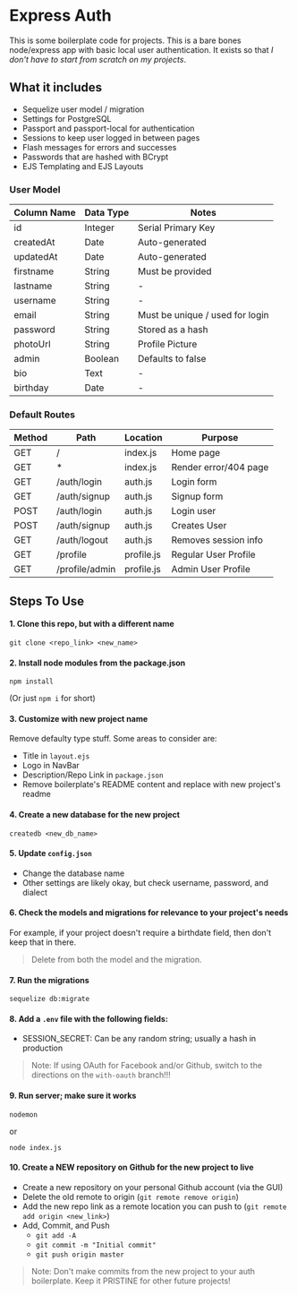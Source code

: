 # Express Auth

This is some boilerplate code for projects. This is a bare bones node/express app with basic local user authentication. It exists so that *I don't have to start from scratch on my projects*.

## What it includes

* Sequelize user model / migration
* Settings for PostgreSQL
* Passport and passport-local for authentication
* Sessions to keep user logged in between pages
* Flash messages for errors and successes
* Passwords that are hashed with BCrypt
* EJS Templating and EJS Layouts

### User Model

| Column Name | Data Type | Notes |
| --------------- | ------------- | ------------------------------ |
| id | Integer | Serial Primary Key |
| createdAt | Date | Auto-generated |
| updatedAt | Date | Auto-generated |
| firstname | String | Must be provided |
| lastname | String | - |
| username | String | - |
| email | String | Must be unique / used for login |
| password | String | Stored as a hash |
| photoUrl | String | Profile Picture |
| admin | Boolean | Defaults to false |
| bio | Text | - |
| birthday | Date | - |

### Default Routes

| Method | Path | Location | Purpose |
| ------ | ---------------- | -------------- | ------------------- |
| GET | / | index.js | Home page |
| GET | * | index.js | Render error/404 page |
| GET | /auth/login | auth.js | Login form |
| GET | /auth/signup | auth.js | Signup form |
| POST | /auth/login | auth.js | Login user |
| POST | /auth/signup | auth.js | Creates User |
| GET | /auth/logout | auth.js | Removes session info |
| GET | /profile | profile.js | Regular User Profile |
| GET | /profile/admin | profile.js | Admin User Profile |

## Steps To Use

#### 1. Clone this repo, but with a different name

```
git clone <repo_link> <new_name>
```

#### 2. Install node modules from the package.json

```
npm install
```

(Or just `npm i` for short)

#### 3. Customize with new project name

Remove defaulty type stuff. Some areas to consider are:

* Title in `layout.ejs`
* Logo in NavBar
* Description/Repo Link in `package.json`
* Remove boilerplate's README content and replace with new project's readme

#### 4. Create a new database for the new project

```
createdb <new_db_name>
```

#### 5. Update `config.json`

* Change the database name
* Other settings are likely okay, but check username, password, and dialect

#### 6. Check the models and migrations for relevance to your project's needs

For example, if your project doesn't require a birthdate field, then don't keep that in there. 

> Delete from both the model and the migration.

#### 7. Run the migrations

```
sequelize db:migrate
```

#### 8. Add a `.env` file with the following fields:

* SESSION_SECRET: Can be any random string; usually a hash in production

> Note: If using OAuth for Facebook and/or Github, switch to the directions on the `with-oauth` branch!!!

#### 9. Run server; make sure it works

```
nodemon
```

or

```
node index.js
```

#### 10. Create a NEW repository on Github for the new project to live

* Create a new repository on your personal Github account (via the GUI)
* Delete the old remote to origin (`git remote remove origin`)
* Add the new repo link as a remote location you can push to (`git remote add origin <new_link>`)
* Add, Commit, and Push
    * `git add -A`
    * `git commit -m "Initial commit"`
    * `git push origin master`



> Note: Don't make commits from the new project to your auth boilerplate. Keep it PRISTINE for other future projects!















